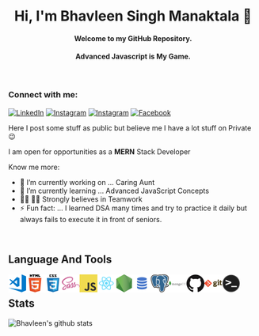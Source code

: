 <h1 align="center">Hi, I'm Bhavleen Singh Manaktala 👳 </h1>
<h4 align="center">Welcome to my GitHub Repository.</h4>
<h4 align="center">Advanced Javascript is My Game.</h4>
<br/>

### Connect with me:
<!-- [<img align="left" alt="website" width="22px" src="https://raw.githubusercontent.com/iconic/open-iconic/master/svg/globe.svg" />][website] -->
[<img align="center" alt="LinkedIn" width="22px" src="https://cdn.jsdelivr.net/npm/simple-icons@v3/icons/linkedin.svg" />][linkedin]
[<img align="center" alt="Instagram" width="22px" src="https://cdn.jsdelivr.net/npm/simple-icons@3.4.0/icons/gmail.svg" />][gmail]
[<img align="center" alt="Instagram" width="22px" src="https://cdn.jsdelivr.net/npm/simple-icons@v3/icons/instagram.svg" />][instagram]
[<img align="center" alt="Facebook" width="22px" src="https://cdn.jsdelivr.net/npm/simple-icons@3.4.0/icons/facebook.svg" />][facebook]


Here I post some stuff as public but believe me I have a lot stuff on Private 😉

I am open for opportunities as a **MERN** Stack Developer

Know me more:

- 🔭 I’m currently working on ... Caring Aunt
- 🌱 I’m currently learning ... Advanced JavaScript Concepts
- 🧑‍💻 🧑‍💻 Strongly believes in Teamwork
- ⚡ Fun fact: ... I learned DSA many times and try to practice it daily but always fails to execute it in front of seniors.


<br/>

## Language And Tools

<img align="left" alt="Visual Studio Code" width="36px" src="https://raw.githubusercontent.com/github/explore/80688e429a7d4ef2fca1e82350fe8e3517d3494d/topics/visual-studio-code/visual-studio-code.png" />
<img align="left" alt="HTML5" width="36px" src="https://raw.githubusercontent.com/github/explore/80688e429a7d4ef2fca1e82350fe8e3517d3494d/topics/html/html.png" />
<img align="left" alt="CSS3" width="36px" src="https://raw.githubusercontent.com/github/explore/80688e429a7d4ef2fca1e82350fe8e3517d3494d/topics/css/css.png" />
<img align="left" alt="Sass" width="36px" src="https://raw.githubusercontent.com/github/explore/80688e429a7d4ef2fca1e82350fe8e3517d3494d/topics/sass/sass.png" />
<img align="left" alt="JavaScript" width="36px" src="https://raw.githubusercontent.com/github/explore/80688e429a7d4ef2fca1e82350fe8e3517d3494d/topics/javascript/javascript.png" />
<img align="left" alt="React" width="36px" src="https://raw.githubusercontent.com/github/explore/80688e429a7d4ef2fca1e82350fe8e3517d3494d/topics/react/react.png" />
<img align="left" alt="Node.js" width="36px" src="https://raw.githubusercontent.com/github/explore/80688e429a7d4ef2fca1e82350fe8e3517d3494d/topics/nodejs/nodejs.png" />
<img align="left" alt="SQL" width="36px" src="https://raw.githubusercontent.com/github/explore/80688e429a7d4ef2fca1e82350fe8e3517d3494d/topics/sql/sql.png" />
<img align="left" alt="Postgresql" width="36px" src="https://raw.githubusercontent.com/github/explore/80688e429a7d4ef2fca1e82350fe8e3517d3494d/topics/postgresql/postgresql.png" />
<img align="left" alt="MongoDB" width="36px" src="https://raw.githubusercontent.com/github/explore/80688e429a7d4ef2fca1e82350fe8e3517d3494d/topics/mongodb/mongodb.png" />
<img align="left" alt="GitHub" width="36px" src="https://raw.githubusercontent.com/github/explore/78df643247d429f6cc873026c0622819ad797942/topics/github/github.png" />
<img align="left" alt="Git" width=" 36px" src="https://raw.githubusercontent.com/github/explore/80688e429a7d4ef2fca1e82350fe8e3517d3494d/topics/git/git.png" />
<img align="left" alt="HTML5" width="36px" src="https://raw.githubusercontent.com/github/explore/80688e429a7d4ef2fca1e82350fe8e3517d3494d/topics/terminal/terminal.png" />

<br/>

## Stats


<img align="center" alt="Bhavleen's github stats" src="https://github-readme-stats.vercel.app/api?username=bhavleen-singh-au7&show_icons=true&theme=radical" />

<!-- [website]: https://website.com -->
[linkedin]: https://linkedin.com/in/bhavleen-singh-64801b114/
[gmail]: mailto:singhbhavleen3@gmail.com
[instagram]: https://www.instagram.com/cleverrsingh/
[facebook]: https://www.facebook.com/bhavleensm/
